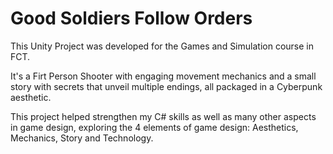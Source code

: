 # Good Soldiers Follow Orders

This Unity Project was developed for the Games and Simulation course in FCT.

It's a Firt Person Shooter with engaging movement mechanics and a small story with secrets that unveil multiple endings, all packaged in a Cyberpunk aesthetic.

This project helped strengthen my C# skills as well as many other aspects in game design, exploring the 4 elements of game design: Aesthetics, Mechanics, Story and Technology.
